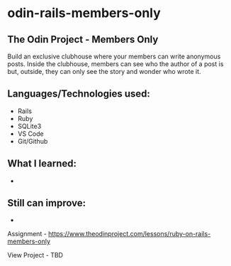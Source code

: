 # odin-rails-members-only
## The Odin Project - Members Only

Build an exclusive clubhouse where your members can write anonymous posts. Inside the 
clubhouse, members can see who the author of a post is but, outside, they can only see 
the story and wonder who wrote it.


## Languages/Technologies used:
 - Rails 
 - Ruby
 - SQLite3
 - VS Code
 - Git/Github

## What I learned:
 - 
 
## Still can improve:
 - 

Assignment - https://www.theodinproject.com/lessons/ruby-on-rails-members-only

View Project  - TBD